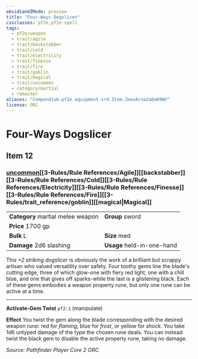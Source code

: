 ```yaml
---
obsidianUIMode: preview
title: "Four-Ways Dogslicer"
cssclasses: pf2e,pf2e-spell
tags:
  - pf2e/weapon
  - trait/agile
  - trait/backstabber
  - trait/cold
  - trait/electricity
  - trait/finesse
  - trait/fire
  - trait/goblin
  - trait/magical
  - trait/uncommon
  - category/martial
  - remaster
aliases: "Compendium.pf2e.equipment-srd.Item.3oexArva2aEm69WV"
license: ORC
---
```

# Four-Ways Dogslicer
## Item 12
### [uncommon](uncommon.md "Uncommon Rarity Trait")[[3-Rules/Rule References/Agile]][[backstabber]][[3-Rules/Rule References/Cold]][[3-Rules/Rule References/Electricity]][[3-Rules/Rule References/Finesse]][[3-Rules/Rule References/Fire]][[3-Rules/trait_reference/goblin]][[magical|Magical]]

|  |  |
| -- | -- |
| **Category** martial melee weapon | **Group** sword |
| **Price** 1700 gp |  |
| **Bulk** L | **Size** med |
| **Damage** 2d6 slashing  | **Usage** held-in-one-hand |



This _+2 striking dogslicer_ is obviously the work of a brilliant but scrappy artisan who valued versatility over safety. Four toothy gems line the blade's cutting edge, three of which glow-one with fiery red light, one with a chill blue, and one that gives off sparks-while the last is a glistening black. Each of these gems embodies a weapon property rune, but only one rune can be active at a time.

* * *

**Activate-Gem Twist** `pf2:1` (manipulate)

**Effect** You twist the gem along the blade corresponding with the desired weapon rune: red for _flaming_, blue for _frost_, or yellow for _shock_. You take 1d6 untyped damage of the type the chosen rune deals. You can instead twist the black gem to disable the active property rune, taking no damage.

*Source: Pathfinder Player Core 2*
*ORC*